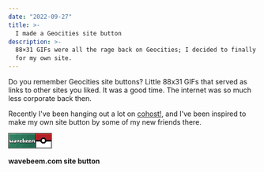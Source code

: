 ```yaml
---
date: "2022-09-27"
title: >-
  I made a Geocities site button
description: >-
  88×31 GIFs were all the rage back on Geocities; I decided to finally make one
  for my own site.
---
```


Do you remember Geocities site buttons? Little 88x31 GIFs that served as links
to other sites you liked. It was a good time. The internet was so much less
corporate back then.

Recently I've been hanging out a lot on [cohost!](https://cohost.org/wavebeem),
and I've been inspired to make my own site button by some of my new friends
there.

<img
  src="button.webp"
  title="wavebeem"
  alt="wavebeem"
  width="88"
  height="31"
  class="pixelated"
/>

**wavebeem.com site button**
